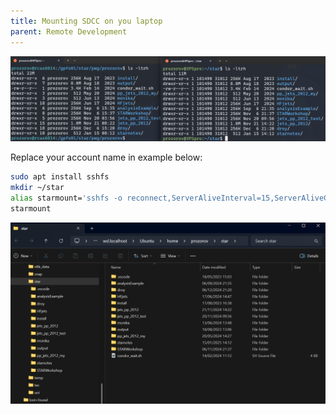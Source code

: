 ```yaml
---
title: Mounting SDCC on you laptop
parent: Remote Development
---
```


![alt text](/img/sshfs.png)

Replace your account name in example below:

```bash
sudo apt install sshfs
mkdir ~/star
alias starmount='sshfs -o reconnect,ServerAliveInterval=15,ServerAliveCountMax=3  prozorov@sftp.sdcc.bnl.gov:/gpfs01/star/pwg/prozorov ~/star' # add this line to your .bashrc or .bash_aliases
starmount
```

![alt text](/img/explorer.png)
